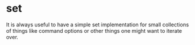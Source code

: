 # set
It is always useful to have a simple set implementation for small collections of things like
command options or other things one might want to iterate over.
